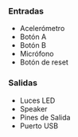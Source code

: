### Entradas
- Acelerómetro
- Botón A
- Botón B
- Micrófono
- Botón de reset

### Salidas
- Luces LED
- Speaker
- Pines de Salida
- Puerto USB
